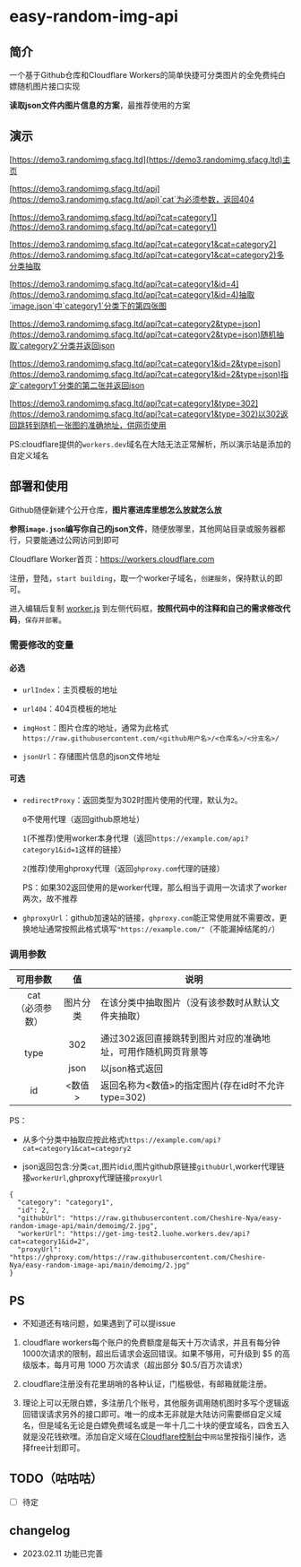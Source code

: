 # easy-random-img-api

## 简介

一个基于Github仓库和Cloudflare Workers的简单快捷可分类图片的全免费纯白嫖随机图片接口实现

**读取json文件内图片信息的方案**，最推荐使用的方案

## 演示

[https://demo3.randomimg.sfacg.ltd](https://demo3.randomimg.sfacg.ltd)主页

[https://demo3.randomimg.sfacg.ltd/api](https://demo3.randomimg.sfacg.ltd/api)`cat`为必须参数，返回404

[https://demo3.randomimg.sfacg.ltd/api?cat=category1](https://demo3.randomimg.sfacg.ltd/api?cat=category1)

[https://demo3.randomimg.sfacg.ltd/api?cat=category1&cat=category2](https://demo3.randomimg.sfacg.ltd/api?cat=category1&cat=category2)多分类抽取

[https://demo3.randomimg.sfacg.ltd/api?cat=category1&id=4](https://demo3.randomimg.sfacg.ltd/api?cat=category1&id=4)抽取`image.json`中`category1`分类下的第四张图

[https://demo3.randomimg.sfacg.ltd/api?cat=category2&type=json](https://demo3.randomimg.sfacg.ltd/api?cat=category2&type=json)随机抽取`category2`分类并返回json

[https://demo3.randomimg.sfacg.ltd/api?cat=category1&id=2&type=json](https://demo3.randomimg.sfacg.ltd/api?cat=category1&id=2&type=json)指定`category1`分类的第二张并返回json

[https://demo3.randomimg.sfacg.ltd/api?cat=category1&type=302](https://demo3.randomimg.sfacg.ltd/api?cat=category1&type=302)以302返回跳转到随机一张图的准确地址，供网页使用

PS:cloudflare提供的`workers.dev`域名在大陆无法正常解析，所以演示站是添加的自定义域名

## 部署和使用

Github随便新建个公开仓库，**图片塞进库里想怎么放就怎么放**

**参照`image.json`编写你自己的json文件**，随便放哪里，其他网站目录或服务器都行，只要能通过公网访问到即可

Cloudflare Worker首页：https://workers.cloudflare.com

注册，登陆，`start building`，取一个worker子域名，`创建服务`，保持默认的即可。

进入编辑后复制 [worker.js](https://github.com/Cheshire-Nya/easy-random-img-api/blob/main/方案3/worker.js)  到左侧代码框，**按照代码中的注释和自己的需求修改代码**，`保存并部署`。

### 需要修改的变量

#### 必选

- `urlIndex`：主页模板的地址

- `url404`：404页模板的地址

- `imgHost`：图片仓库的地址，通常为此格式`https://raw.githubusercontent.com/<github用户名>/<仓库名>/<分支名>/`

- `jsonUrl`：存储图片信息的json文件地址

#### 可选

- `redirectProxy`：返回类型为302时图片使用的代理，默认为`2`。

   `0`不使用代理（返回github原地址）

   `1`(不推荐)使用worker本身代理（返回`https://example.com/api?category1&id=1`这样的链接）

   `2`(推荐)使用ghproxy代理（返回`ghproxy.com`代理的链接）  

   PS：如果302返回使用的是worker代理，那么相当于调用一次请求了worker两次，故不推荐

- `ghproxyUrl`：github加速站的链接，`ghproxy.com`能正常使用就不需要改，更换地址通常按照此格式填写`"https://example.com/"`（不能漏掉结尾的`/`）

### 调用参数

<table>
<thead>
  <tr>
    <th>可用参数</th>
    <th>值</th>
    <th>说明</th>
  </tr>
</thead>
<tbody>
  <tr>
    <td align="center">cat<br>（必须参数）</td>
    <td align="center">图片分类</td>
    <td>在该分类中抽取图片（没有该参数时从默认文件夹抽取）</td>
  </tr>
  <tr>
    <td align="center" rowspan="2">type</td>
    <td align="center">302</td>
    <td>通过302返回直接跳转到图片对应的准确地址，可用作随机网页背景等</td>
  </tr>
    <tr>
    <td align="center">json</td>
    <td>以json格式返回</td>
  </tr>
  <tr>
    <td align="center">id</td>
    <td align="center">&lt;数值&gt;</td>
    <td>返回名称为&lt;数值&gt;的指定图片(存在id时不允许type=302)</td>
  </tr>
</tbody>
</table>
PS：

- 从多个分类中抽取应按此格式`https://example.com/api?cat=category1&cat=category2`

- json返回包含:分类`cat`,图片id`id`,图片github原链接`githubUrl`,worker代理链接`workerUrl`,ghproxy代理链接`proxyUrl`
```
{
  "category": "category1",
  "id": 2,
  "githubUrl": "https://raw.githubusercontent.com/Cheshire-Nya/easy-random-image-api/main/demoimg/2.jpg",
  "workerUrl": "https://get-img-test2.luohe.workers.dev/api?cat=category1&id=2",
  "proxyUrl": "https://ghproxy.com/https://raw.githubusercontent.com/Cheshire-Nya/easy-random-image-api/main/demoimg/2.jpg"
}
```

<!--
### 举个栗子

我希望在[Cheshire-Nya/random-genshin-img](https://github.com/Cheshire-Nya/random-genshin-img)仓库下`纳西妲`文件夹下的35张图片中抽取，那么worker.js中：

[Line5](https://github.com/Cheshire-Nya/easy-random-img-api/blob/5fd71f5a549ab6e5ea8240a15891299bac9a89a2/worker.js#L5)就应该是`var imgHost = "https://raw.githubusercontent.com/Cheshire-Nya/random-genshin-img/main";`

[Line17](https://github.com/Cheshire-Nya/easy-random-img-api/blob/5fd71f5a549ab6e5ea8240a15891299bac9a89a2/worker.js#L17)应为`if (imgPath == '/%E7%BA%B3%E8%A5%BF%E5%A6%B2') { max=35;}`

访问时应使用的链接为`https://<worker域名>/api/纳西妲`
-->

## PS

- 不知道还有啥问题，如果遇到了可以提issue

1. cloudflare workers每个账户的免费额度是每天十万次请求，并且有每分钟1000次请求的限制，超出后请求会返回错误。如果不够用，可升级到 $5 的高级版本，每月可用 1000 万次请求（超出部分 $0.5/百万次请求）

2. cloudflare注册没有花里胡哨的各种认证，门槛极低，有邮箱就能注册。

3. 理论上可以无限白嫖，多注册几个账号，其他服务调用随机图时多写个逻辑返回错误请求另外的接口即可。唯一的成本无非就是大陆访问需要绑自定义域名，但是域名无论是白嫖免费域名或是一年十几二十块的便宜域名，四舍五入就是没花钱欸嘿。添加自定义域在[Cloudflare控制台](https://dash.cloudflare.com/)中`网站`里按指引操作，选择free计划即可。

## TODO（咕咕咕）

- [ ] 待定


## changelog

- 2023.02.11 功能已完善

